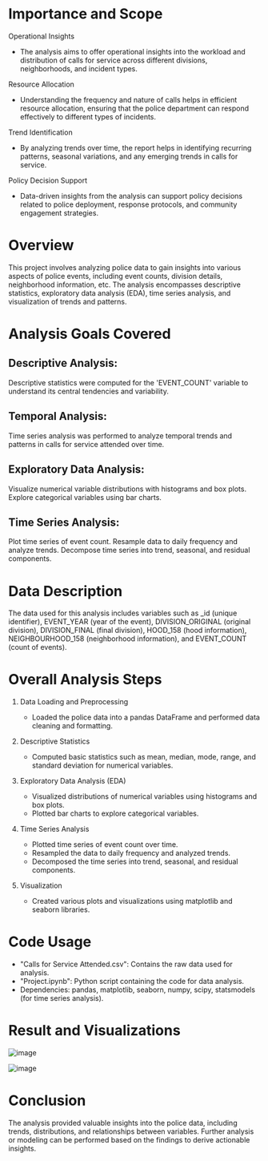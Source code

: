 # Importance and Scope

Operational Insights
- The analysis aims to offer operational insights into the workload and distribution of calls for service across different divisions, neighborhoods, and incident types.

Resource Allocation
- Understanding the frequency and nature of calls helps in efficient resource allocation, ensuring that the police department can respond effectively to different types of incidents.

Trend Identification
- By analyzing trends over time, the report helps in identifying recurring patterns, seasonal variations, and any emerging trends in calls for service.

Policy Decision Support
- Data-driven insights from the analysis can support policy decisions related to police deployment, response protocols, and community engagement strategies.



# Overview

This project involves analyzing police data to gain insights into various aspects of police events, including event counts, division details, neighborhood information, etc. The analysis encompasses descriptive statistics, exploratory data analysis (EDA), time series analysis, and visualization of trends and patterns.



# Analysis Goals Covered
## Descriptive Analysis: 
Descriptive statistics were computed for the 'EVENT_COUNT' variable to understand its central tendencies and variability.
## Temporal Analysis: 
Time series analysis was performed to analyze temporal trends and patterns in calls for service attended over time.
## Exploratory Data Analysis: 
Visualize numerical variable distributions with histograms and box plots. Explore categorical variables using bar charts.
## Time Series Analysis: 
Plot time series of event count. Resample data to daily frequency and analyze trends. Decompose time series into trend, seasonal, and residual components.

# Data Description

The data used for this analysis includes variables such as _id (unique identifier), EVENT_YEAR (year of the event), DIVISION_ORIGINAL (original division), DIVISION_FINAL (final division), HOOD_158 (hood information), NEIGHBOURHOOD_158 (neighborhood information), and EVENT_COUNT (count of events).

# Overall Analysis Steps

1. Data Loading and Preprocessing
   - Loaded the police data into a pandas DataFrame and performed data cleaning and formatting.

2. Descriptive Statistics
   - Computed basic statistics such as mean, median, mode, range, and standard deviation for numerical variables.

3. Exploratory Data Analysis (EDA)
   - Visualized distributions of numerical variables using histograms and box plots.
   - Plotted bar charts to explore categorical variables.

4. Time Series Analysis
   - Plotted time series of event count over time.
   - Resampled the data to daily frequency and analyzed trends.
   - Decomposed the time series into trend, seasonal, and residual components.

5. Visualization
   - Created various plots and visualizations using matplotlib and seaborn libraries.

# Code Usage

- "Calls for Service Attended.csv": Contains the raw data used for analysis.
- "Project.ipynb": Python script containing the code for data analysis.
- Dependencies: pandas, matplotlib, seaborn, numpy, scipy, statsmodels (for time series analysis).

# Result and Visualizations
![image](https://github.com/feven2965/Police-Annual-Statistical-Report/assets/163018035/863d5bc1-e379-4c0b-868d-fb7d32bec530)

![image](https://github.com/feven2965/Police-Annual-Statistical-Repport/assets/163018035/c58ac111-8eb5-4b54-9f29-76ff1a6d2656)

# Conclusion

The analysis provided valuable insights into the police data, including trends, distributions, and relationships between variables. Further analysis or modeling can be performed based on the findings to derive actionable insights.
